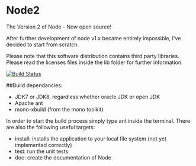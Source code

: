 # Node2
The Version 2 of Node - Now open source!

After further development of node v1.x became entirely impossible, I've decided
to start from scratch.

Please note that this software distribution contains third party libraries.
Please read the licenses files inside the lib folder for further information.

[![Build Status](https://travis-ci.org/Technikradio/Node2.svg?branch=master)](https://travis-ci.org/Technikradio/Node2)

##Build dependancies:
 * JDK7 or JDK8, regardless whether oracle JDK or open JDK
 * Apache ant
 * mono-xbuild (from the mono toolkit)

In order to start the build process simply type ant inside the terminal.
There are also the following useful targets:
 * install: installs the application to your local file system
   (not yet implemented correctly)
 * test: run the unit tests
 * doc: create the documentation of Node
